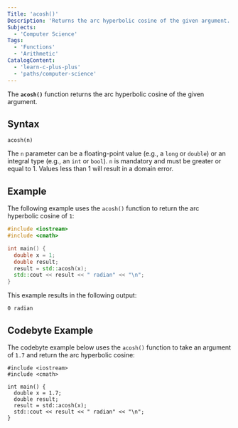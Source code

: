 ```yaml
---
Title: 'acosh()'
Description: 'Returns the arc hyperbolic cosine of the given argument.'
Subjects:
  - 'Computer Science'
Tags:
  - 'Functions'
  - 'Arithmetic'
CatalogContent:
  - 'learn-c-plus-plus'
  - 'paths/computer-science'
---
```


The **`acosh()`** function returns the arc hyperbolic cosine of the given argument.

## Syntax

```pseudo
acosh(n)
```

The `n` parameter can be a floating-point value (e.g., a `long` or `double`) or an integral type (e.g., an `int` or `bool`). `n` is mandatory and must be greater or equal to 1. Values less than 1 will result in a domain error.

## Example

The following example uses the `acosh()` function to return the arc hyperbolic cosine of `1`:

```cpp
#include <iostream>
#include <cmath>

int main() {
  double x = 1;
  double result;
  result = std::acosh(x);
  std::cout << result << " radian" << "\n";
}
```

This example results in the following output:

```shell
0 radian
```

## Codebyte Example

The codebyte example below uses the `acosh()` function to take an argument of `1.7` and return the arc hyperbolic cosine:

```codebyte/cpp
#include <iostream>
#include <cmath>

int main() {
  double x = 1.7;
  double result;
  result = std::acosh(x);
  std::cout << result << " radian" << "\n";
}
```
